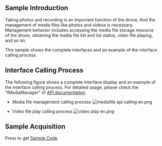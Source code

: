 ## Sample Introduction
Taking photos and recording is an important function of the drone. And the management of media files like photos and videos is necessary. Management behavior includes accessing the media file storage resource of the drone, obtaining the media file list and list status, video file playing, and so on.

This sample shows the complete interfaces and an example of the interface calling process.

## Interface Calling Process

The following figure shows a complete interface display and an example of the interface calling process. For detailed usage, please check the "IMediaManager" of [API documentation](https://developer.dji.com/api-reference-v5/android-api/Components/IMediaDataCenter/IMediaManager.html).

* Media file management calling process
![mediafile  api calling en.png](https://terra-1-g.djicdn.com/84f990b0bbd145e6a3930de0c55d3b2b/admin/doc/5866344b-2285-417b-bfeb-a5a5f4e97348.png)


* Video file play calling process
![video play en.png](https://terra-1-g.djicdn.com/84f990b0bbd145e6a3930de0c55d3b2b/admin/doc/775bb583-6cfa-4cda-a820-7376a5f11974.png)



## Sample Acquisition

Press to get [Sample Code](https://github.com/dji-sdk/Mobile-SDK-Android-V5).
